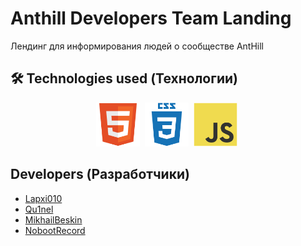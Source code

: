 # Anthill Developers Team Landing

Лендинг для информирования людей о сообществе AntHill

## :hammer_and_wrench: Technologies used (Технологии)

<div align=center>
<img src="https://github.com/devicons/devicon/blob/master/icons/html5/html5-original.svg" title="HTML5" alt="HTML" width="70" height="70"/>&nbsp;
<img src="https://github.com/devicons/devicon/blob/master/icons/css3/css3-plain-wordmark.svg"  title="CSS3" alt="CSS" width="70" height="70"/>&nbsp;
<img src="https://github.com/devicons/devicon/blob/master/icons/javascript/javascript-original.svg"  title="JAVASCRIPT" alt="JAVASCRIPT" width="70" height="70"/>&nbsp;
</div>

## Developers (Разработчики)

- [Lapxi010](https://github.com/Lapxi010)
- [Qu1nel](https://github.com/Qu1nel)
- [MikhailBeskin](https://github.com/MikhailBeskin)
- [NobootRecord](https://github.com/NobootRecord)
